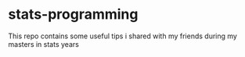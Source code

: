 # stats-programming
This repo contains some useful tips i shared with my friends during my masters in stats years
